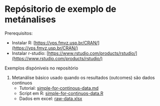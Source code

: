 Repósitorio de exemplo de metánalises
================


Prerequisitos:

- Instalar R: [https://vps.fmvz.usp.br/CRAN/](https://vps.fmvz.usp.br/CRAN/)
- Instalar r-studio: [https://www.rstudio.com/products/rstudio/](https://www.rstudio.com/products/rstudio/)

Exemplos dispóniveis no repositório

1. Metanálise básico usado quando os resultados (outcomes) são dados continuos
    - Tutorial: [simple-for-continous-data.md](simple-for-continous-data)
    - Script em R: [simple-for-continuos-data.R](simple-for-continuos-data.R)
    - Dados em excel: [raw-data.xlsx](raw-data.xlsx)





